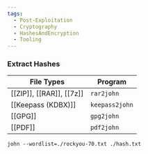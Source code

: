 ```yaml
---
tags:
  - Post-Exploitation
  - Cryptography
  - HashesAndEncryption
  - Tooling
---
```

### Extract Hashes

| File Types               | Program        |
| ------------------------ | -------------- |
| [[ZIP]], [[RAR]], [[7z]] | `rar2john`     |
| [[Keepass (KDBX)]]       | `keepass2john` |
| [[GPG]]                  | `gpg2john`     |
| [[PDF]]                  | `pdf2john`     |


`john --wordlist=./rockyou-70.txt ./hash.txt`